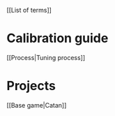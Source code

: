 [[List of terms]]

# Calibration guide 

[[Process|Tuning process]]

# Projects

[[Base game|Catan]]